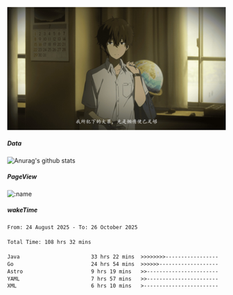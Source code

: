 
<img src="./static/index.jpg" alt="index">

##### Data

![Anurag's github stats](https://github-readme-stats.vercel.app/api?username=whyneh&show_icons=true&hide_border=ture&theme=tokyonight)

##### PageView
![:name](https://count.getloli.com/get/@:whyneh?theme=gelbooru)

##### wakeTime

<!--START_SECTION:waka-->

```txt
From: 24 August 2025 - To: 26 October 2025

Total Time: 108 hrs 32 mins

Java                       33 hrs 22 mins  >>>>>>>>-----------------   30.75 %
Go                         24 hrs 54 mins  >>>>>>-------------------   22.96 %
Astro                      9 hrs 19 mins   >>-----------------------   08.59 %
YAML                       7 hrs 57 mins   >>-----------------------   07.33 %
XML                        6 hrs 10 mins   >------------------------   05.69 %
```

<!--END_SECTION:waka-->
